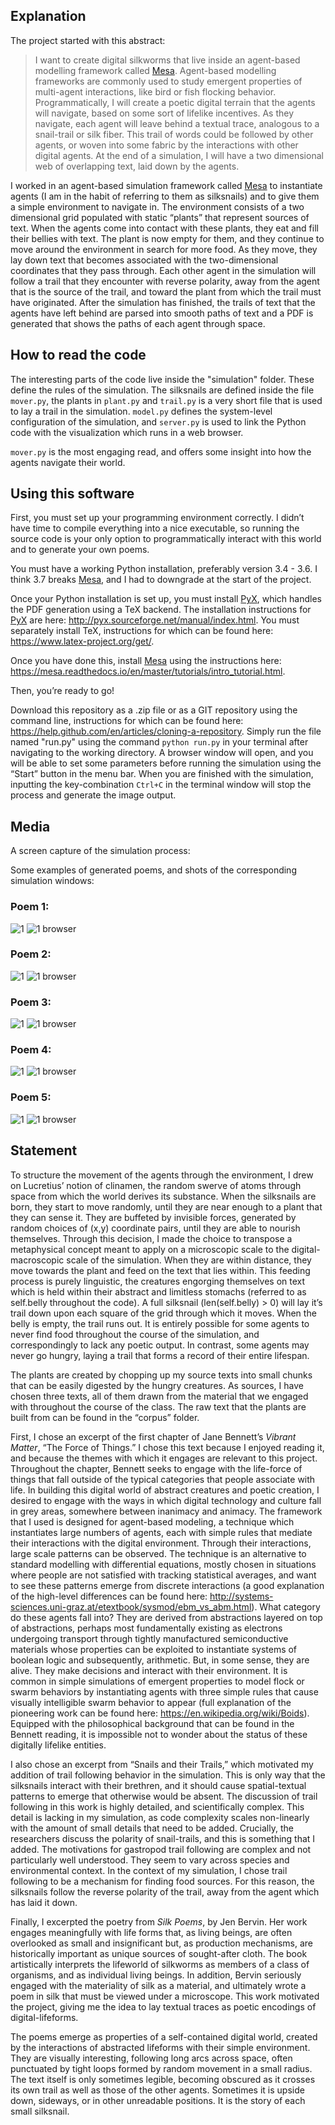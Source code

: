 ## Explanation

The project started with this abstract:
> I want to create digital silkworms that live inside an agent-based modelling framework called [Mesa](https://mesa.readthedocs.io/en/master/). Agent-based modelling frameworks are commonly used to study emergent properties of multi-agent interactions, like bird or fish flocking behavior. Programmatically, I will create a poetic digital terrain that the agents will navigate, based on some sort of lifelike incentives. As they navigate, each agent will leave behind a textual trace, analogous to a snail-trail or silk fiber. This trail of words could be followed by other agents, or woven into some fabric by the interactions with other digital agents. At the end of a simulation, I will have a two dimensional web of overlapping text, laid down by the agents.

I worked in an agent-based simulation framework called [Mesa](https://mesa.readthedocs.io/en/master/) to instantiate agents (I am in the habit of referring to them as silksnails) and to give them a simple environment to navigate in. The environment consists of a two dimensional grid populated with static “plants” that represent sources of text. When the agents come into contact with these plants, they eat and fill their bellies with text. The plant is now empty for them, and they continue to move around the environment in search for more food. As they move, they lay down text that becomes associated with the two-dimensional coordinates that they pass through. Each other agent in the simulation will follow a trail that they encounter with reverse polarity, away from the agent that is the source of the trail, and toward the plant from which the trail must have originated. After the simulation has finished, the trails of text that the agents have left behind are parsed into smooth paths of text and a PDF is generated that shows the paths of each agent through space.

## How to read the code

The interesting parts of the code live inside the "simulation" folder. These define the rules of the simulation. The silksnails are defined inside the file `mover.py`, the plants in `plant.py` and `trail.py` is a very short file that is used to lay a trail in the simulation. `model.py` defines the system-level configuration of the simulation, and `server.py` is used to link the Python code with the visualization which runs in a web browser.

`mover.py` is the most engaging read, and offers some insight into how the agents navigate their world.


## Using this software

First, you must set up your programming environment correctly. I didn’t have time to compile everything into a nice executable, so running the source code is your only option to programmatically interact with this world and to generate your own poems.

You must have a working Python installation, preferably version 3.4 - 3.6. I think 3.7 breaks [Mesa](https://mesa.readthedocs.io/en/master/), and I had to downgrade at the start of the project.

Once your Python installation is set up, you must install [PyX](http://pyx.sourceforge.net/), which handles the PDF generation using a TeX backend. The installation instructions for [PyX](http://pyx.sourceforge.net/) are here: http://pyx.sourceforge.net/manual/index.html. You must separately install TeX, instructions for which can be found here: https://www.latex-project.org/get/.

Once you have done this, install [Mesa](https://mesa.readthedocs.io/en/master/) using the instructions here: https://mesa.readthedocs.io/en/master/tutorials/intro_tutorial.html.

Then, you’re ready to go!

Download this repository as a .zip file or as a GIT repository using the command line, instructions for which can be found here: https://help.github.com/en/articles/cloning-a-repository.
Simply run the file named "run.py" using the command `python run.py` in your terminal after navigating to the working directory. A browser window will open, and you will be able to set some parameters before running the simulation using the “Start” button in the menu bar. When you are finished with the simulation, inputting the key-combination `Ctrl+C` in the terminal window will stop the process and generate the image output.

## Media

A screen capture of the simulation process:


Some examples of generated poems, and shots of the corresponding simulation windows:

### Poem 1:
![1](https://github.com/mihcaelcaplan/silkysnails/blob/master/media/1/1.jpg)
![1 browser](https://github.com/mihcaelcaplan/silkysnails/blob/master/media/1/1_browser.png)

### Poem 2:
![1](https://github.com/mihcaelcaplan/silkysnails/blob/master/media/2/2.jpg)
![1 browser](https://github.com/mihcaelcaplan/silkysnails/blob/master/media/2/2_browser.png)

### Poem 3:
![1](https://github.com/mihcaelcaplan/silkysnails/blob/master/media/3/3.jpg)
![1 browser](https://github.com/mihcaelcaplan/silkysnails/blob/master/media/3/3_browser.png)

### Poem 4:
![1](https://github.com/mihcaelcaplan/silkysnails/blob/master/media/4/4.jpg)
![1 browser](https://github.com/mihcaelcaplan/silkysnails/blob/master/media/4/4_browser.png)

### Poem 5:
![1](https://github.com/mihcaelcaplan/silkysnails/blob/master/media/5/5.jpg)
![1 browser](https://github.com/mihcaelcaplan/silkysnails/blob/master/media/5/5_browser.png)








## Statement

To structure the movement of the agents through the environment, I drew on Lucretius’ notion of clinamen, the random swerve of atoms through space from which the world derives its substance. When the silksnails are born, they start to move randomly, until they are near enough to a plant that they can sense it. They are buffeted by invisible forces, generated by random choices of (x,y) coordinate pairs, until they are able to nourish themselves. Through this decision, I made the choice to transpose a metaphysical concept meant to apply on a microscopic scale to the digital-macroscopic scale of the simulation. When they are within distance, they move towards the plant and feed on the text that lies within. This feeding process is purely linguistic, the creatures engorging themselves on text which is held within their abstract and limitless stomachs (referred to as self.belly throughout the code). A full silksnail (len(self.belly) > 0) will lay it’s trail down upon each square of the grid through which it moves. When the belly is empty, the trail runs out. It is entirely possible for some agents to never find food throughout the course of the simulation, and correspondingly to lack any poetic output. In contrast, some agents may never go hungry, laying a trail that forms a record of their entire lifespan.

The plants are created by chopping up my source texts into small chunks that can be easily digested by the hungry creatures. As sources, I have chosen three texts, all of them drawn from the material that we engaged with throughout the course of the class. The raw text that the plants are built from can be found in the “corpus” folder.

First, I chose an excerpt of the first chapter of Jane Bennett’s *Vibrant Matter*, “The Force of Things.” I chose this text because I enjoyed reading it, and because the themes with which it engages are relevant to this project. Throughout the chapter, Bennett seeks to engage with the life-force of things that fall outside of the typical categories that people associate with life. In building this digital world of abstract creatures and poetic creation, I desired to engage with the ways in which digital technology and culture fall in grey areas, somewhere between inanimacy and animacy. The framework that I used is designed for agent-based modeling, a technique which instantiates large numbers of agents, each with simple rules that mediate their interactions with the digital environment. Through their interactions, large scale patterns can be observed. The technique is an alternative to standard modelling with differential equations, mostly chosen in situations where people are not satisfied with tracking statistical averages, and want to see these patterns emerge from discrete interactions (a good explanation of the high-level differences can be found here: http://systems-sciences.uni-graz.at/etextbook/sysmod/ebm_vs_abm.html). What category do these agents fall into? They are derived from abstractions layered on top of abstractions, perhaps most fundamentally existing as electrons undergoing transport through tightly manufactured semiconductive materials whose properties can be exploited to instantiate systems of boolean logic and subsequently, arithmetic. But, in some sense, they are alive. They make decisions and interact with their environment. It is common in simple simulations of emergent properties to model flock or swarm behaviors by instantiating agents with three simple rules that cause visually intelligible swarm behavior to appear (full explanation of the pioneering work can be found here: https://en.wikipedia.org/wiki/Boids). Equipped with the philosophical background that can be found in the Bennett reading, it is impossible not to wonder about the status of these digitally lifelike entities.

I also chose an excerpt from “Snails and their Trails,” which motivated my addition of trail following behavior in the simulation. This is only way that the silksnails interact with their brethren, and it should cause spatial-textual patterns to emerge that otherwise would be absent. The discussion of trail following in this work is highly detailed, and scientifically complex. This detail is lacking in my simulation, as code complexity scales non-linearly with the amount of small details that need to be added. Crucially, the researchers discuss the polarity of snail-trails, and this is something that I added. The motivations for gastropod trail following are complex and not particularly well understood. They seem to vary across species and environmental context. In the context of my simulation, I chose trail following to be a mechanism for finding food sources. For this reason, the silksnails follow the reverse polarity of the trail, away from the agent which has laid it down.

Finally, I excerpted the poetry from *Silk Poems*, by Jen Bervin. Her work engages meaningfully with life forms that, as living beings, are often overlooked as small and insignificant but, as production mechanisms, are historically important as unique sources of sought-after cloth. The book artistically interprets the lifeworld of silkworms as members of a class of organisms, and as individual living beings. In addition, Bervin seriously engaged with the materiality of silk as a material, and ultimately wrote a poem in silk that must be viewed under a microscope. This work motivated the project, giving me the idea to lay textual traces as poetic encodings of digital-lifeforms.

The poems emerge as properties of a self-contained digital world, created by the interactions of abstracted lifeforms with their simple environment. They are visually interesting, following long arcs across space, often punctuated by tight loops formed by random movement in a small radius. The text itself is only sometimes legible, becoming obscured as it crosses its own trail as well as those of the other agents. Sometimes it is upside down, sideways, or in other unreadable positions. It is the story of each small silksnail.
